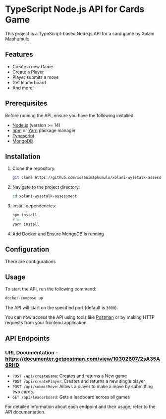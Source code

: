 # TypeScript Node.js API for Cards Game

This project is a TypeScript-based Node.js API for a card game by Xolani Maphumulo.

## Features

- Create a new Game
- Create a Player
- Player submits a move
- Get leaderboard
- And more!

## Prerequisites

Before running the API, ensure you have the following installed:

- [Node.js](https://nodejs.org/) (version >= 14)
- [npm](https://www.npmjs.com/) or [Yarn](https://yarnpkg.com/) package manager
- [Typescript](https://www.typescriptlang.org/docs/handbook/utility-types.html)
- [MongoDB](https://www.mongodb.com/)

## Installation

1. Clone the repository:

   ```bash
   git clone https://github.com/xolanimaphumulo/xolani-wyzetalk-assessment.git
   ```

2. Navigate to the project directory:

   ```bash
   cd xolani-wyzetalk-assessment
   ```

3. Install dependencies:

   ```bash
   npm install
   # or
   yarn install
   ```

4. Add Docker and Ensure MongoDB is running

## Configuration

There are configurations

## Usage

To start the API, run the following command:

```bash
docker-compose up
```

The API will start on the specified port (default is `3000`).

You can now access the API using tools like [Postman](https://www.postman.com/) or by making HTTP requests from your frontend application.

## API Endpoints

### URL Documentation - https://documenter.getpostman.com/view/10302607/2sA35A8RHD

- `POST /api/createGame`: Creates and returns a New game
- `POST /api/createPlayer`: Creates and returns a new single player
- `POST /api/submitMove`: Allows a player to make a move by submitting two cards.
- `GET /api/leaderboard`: Gets a leadboard across all games

For detailed information about each endpoint and their usage, refer to the API documentation.
